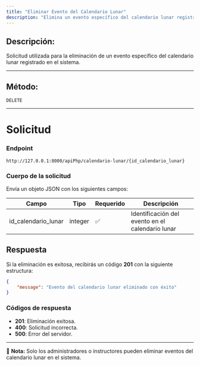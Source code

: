 ```yaml
---
title: "Eliminar Evento del Calendario Lunar"
description: "Elimina un evento específico del calendario lunar registrado en el sistema."
---
```


## Descripción:
Solicitud utilizada para la eliminación de un evento específico del calendario lunar registrado en el sistema.

---

## Método: 
```
DELETE
```
---

# **Solicitud**

### **Endpoint**
```
http://127.0.0.1:8000/apiPhp/calendario-lunar/{id_calendario_lunar}
```

### **Cuerpo de la solicitud**
Envía un objeto JSON con los siguientes campos:

| Campo                | Tipo    | Requerido | Descripción                          |
|----------------------|---------|-----------|--------------------------------------|
| id_calendario_lunar | integer | ✅        | Identificación del evento en el calendario lunar |

## **Respuesta**

Si la eliminación es exitosa, recibirás un código **201** con la siguiente estructura:

```json
{
    "message": "Evento del calendario lunar eliminado con éxito"
}
```

### **Códigos de respuesta**
- **201**: Eliminación exitosa.
- **400**: Solicitud incorrecta.
- **500**: Error del servidor.

---

📄 **Nota:** Solo los administradores o instructores pueden eliminar eventos del calendario lunar en el sistema.